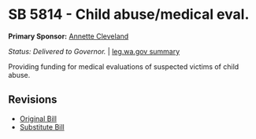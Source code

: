 # SB 5814 - Child abuse/medical eval.
**Primary Sponsor:** [Annette Cleveland](/person/leg/annette.cleveland.md)

*Status: Delivered to Governor.* | [leg.wa.gov summary](https://app.leg.wa.gov/billsummary?BillNumber=5814&Year=2021)

Providing funding for medical evaluations of suspected victims of child abuse.

## Revisions
* [Original Bill](1/)
* [Substitute Bill](S/)